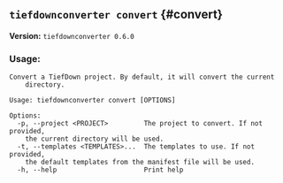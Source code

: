 ## `tiefdownconverter convert` {#convert}

**Version:** `tiefdownconverter 0.6.0`

### Usage:
```
Convert a TiefDown project. By default, it will convert the current
    directory.

Usage: tiefdownconverter convert [OPTIONS]

Options:
  -p, --project <PROJECT>         The project to convert. If not provided,
    the current directory will be used.
  -t, --templates <TEMPLATES>...  The templates to use. If not provided,
    the default templates from the manifest file will be used.
  -h, --help                      Print help
```

